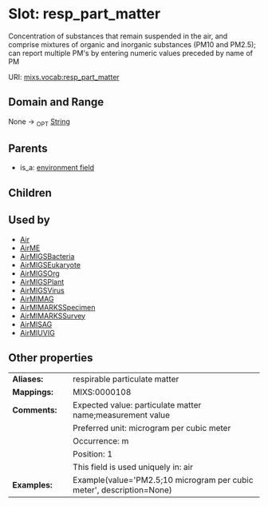 
# Slot: resp_part_matter


Concentration of substances that remain suspended in the air, and comprise mixtures of organic and inorganic substances (PM10 and PM2.5); can report multiple PM's by entering numeric values preceded by name of PM

URI: [mixs.vocab:resp_part_matter](https://w3id.org/mixs/vocab/resp_part_matter)


## Domain and Range

None ->  <sub>OPT</sub> [String](types/String.md)

## Parents

 *  is_a: [environment field](environment_field.md)

## Children


## Used by

 * [Air](Air.md)
 * [AirME](AirME.md)
 * [AirMIGSBacteria](AirMIGSBacteria.md)
 * [AirMIGSEukaryote](AirMIGSEukaryote.md)
 * [AirMIGSOrg](AirMIGSOrg.md)
 * [AirMIGSPlant](AirMIGSPlant.md)
 * [AirMIGSVirus](AirMIGSVirus.md)
 * [AirMIMAG](AirMIMAG.md)
 * [AirMIMARKSSpecimen](AirMIMARKSSpecimen.md)
 * [AirMIMARKSSurvey](AirMIMARKSSurvey.md)
 * [AirMISAG](AirMISAG.md)
 * [AirMIUVIG](AirMIUVIG.md)

## Other properties

|  |  |  |
| --- | --- | --- |
| **Aliases:** | | respirable particulate matter |
| **Mappings:** | | MIXS:0000108 |
| **Comments:** | | Expected value: particulate matter name;measurement value |
|  | | Preferred unit: microgram per cubic meter |
|  | | Occurrence: m |
|  | | Position: 1 |
|  | | This field is used uniquely in: air |
| **Examples:** | | Example(value='PM2.5;10 microgram per cubic meter', description=None) |

